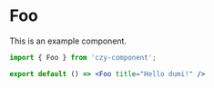 # Foo

This is an example component.

```jsx
import { Foo } from 'czy-component';

export default () => <Foo title="Hello dumi!" />
```
